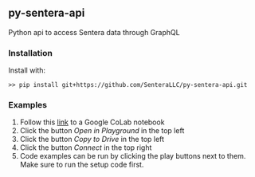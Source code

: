 ## py-sentera-api

Python api to access Sentera data through GraphQL

### Installation 

Install with:

    >> pip install git+https://github.com/SenteraLLC/py-sentera-api.git
        
### Examples

1) Follow this [link](https://github.com/SenteraLLC/py-sentera-api.git) to a Google CoLab notebook
2) Click the button *Open in Playground* in the top left
2) Click the button *Copy to Drive* in the top left
4) Click the button *Connect* in the top right
4) Code examples can be run by clicking the play buttons next to them.  Make sure to run the 
   setup code first.
